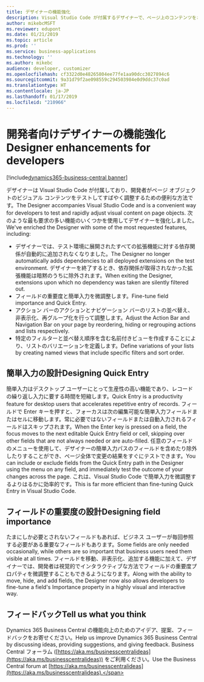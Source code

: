```yaml
---
title: デザイナーの機能強化
description: Visual Studio Code が付属するデザイナーで、ページ上のコンテンツをさらに調整します。
author: mikebcMSFT
ms.reviewer: edupont
ms.date: 01/21/2019
ms.topic: article
ms.prod: ''
ms.service: business-applications
ms.technology: ''
ms.author: mikebc
audience: developer, customizer
ms.openlocfilehash: cf3322d0e48265804ee77fe1aa90dcc3027894c6
ms.sourcegitcommit: 9a31d79f2ae098559c294503984e0d9ddc37c0ad
ms.translationtype: HT
ms.contentlocale: ja-JP
ms.lasthandoff: 01/17/2019
ms.locfileid: "210966"
---
```

# <a name="designer-enhancements-for-developers"></a><span data-ttu-id="f3caf-103">開発者向けデザイナーの機能強化</span><span class="sxs-lookup"><span data-stu-id="f3caf-103">Designer enhancements for developers</span></span>
[!include[dynamics365-business-central banner](../includes/dynamics365-business-central.md)]

<span data-ttu-id="f3caf-104">デザイナーは Visual Studio Code が付属しており、開発者がページ オブジェクトのビジュアル コンテンツをテストしてすばやく調整するための便利な方法です。</span><span class="sxs-lookup"><span data-stu-id="f3caf-104">The Designer accompanies Visual Studio Code and is a convenient way for developers to test and rapidly adjust visual content on page objects.</span></span> <span data-ttu-id="f3caf-105">次のような最も要求の多い機能のいくつかを使用してデザイナーを強化しました。</span><span class="sxs-lookup"><span data-stu-id="f3caf-105">We've enriched the Designer with some of the most requested features, including:</span></span>

- <span data-ttu-id="f3caf-106">デザイナーでは、テスト環境に展開されたすべての拡張機能に対する依存関係が自動的に追加されなくなりました。</span><span class="sxs-lookup"><span data-stu-id="f3caf-106">The Designer no longer automatically adds dependencies to all deployed extensions on the test environment.</span></span> <span data-ttu-id="f3caf-107">デザイナーを終了するとき、依存関係が取得されなかった拡張機能は暗黙のうちに除外されます。</span><span class="sxs-lookup"><span data-stu-id="f3caf-107">When exiting the Designer, extensions upon which no dependency was taken are silently filtered out.</span></span>
- <span data-ttu-id="f3caf-108">フィールドの重要度と簡単入力を微調整します。</span><span class="sxs-lookup"><span data-stu-id="f3caf-108">Fine-tune field importance and Quick Entry.</span></span>
- <span data-ttu-id="f3caf-109">アクション バーのアクションとナビゲーション バーのリストの並べ替え、非表示化、再グループ化を行って調整します。</span><span class="sxs-lookup"><span data-stu-id="f3caf-109">Adjust the Action Bar and Navigation Bar on your page by reordering, hiding or regrouping actions and lists respectively.</span></span>
- <span data-ttu-id="f3caf-110">特定のフィルターと並べ替え順序を含む名前付きビューを作成することにより、リストのバリエーションを定義します。</span><span class="sxs-lookup"><span data-stu-id="f3caf-110">Define variations of your lists by creating named views that include specific filters and sort order.</span></span>

## <a name="designing-quick-entry"></a><span data-ttu-id="f3caf-111">簡単入力の設計</span><span class="sxs-lookup"><span data-stu-id="f3caf-111">Designing Quick Entry</span></span>
<span data-ttu-id="f3caf-112">簡単入力はデスクトップ ユーザーにとって生産性の高い機能であり、レコードの繰り返し入力に要する時間を短縮します。</span><span class="sxs-lookup"><span data-stu-id="f3caf-112">Quick Entry is a productivity feature for desktop users that accelerates repetitive entry of records.</span></span> <span data-ttu-id="f3caf-113">フィールドで Enter キーを押すと、フォーカスは次の編集可能な簡単入力フィールドまたはセルに移動します。常に必要ではないフィールドまたは自動入力されるフィールドはスキップされます。</span><span class="sxs-lookup"><span data-stu-id="f3caf-113">When the Enter key is pressed on a field, the focus moves to the next editable Quick Entry field or cell, skipping over other fields that are not always needed or are auto-filled.</span></span> <span data-ttu-id="f3caf-114">任意のフィールドのメニューを使用して、デザイナーの簡単入力パスのフィールドを含めたり除外したりすることができ、ページ全体で変更の結果をすぐにテストできます。</span><span class="sxs-lookup"><span data-stu-id="f3caf-114">You can include or exclude fields from the Quick Entry path in the Designer using the menu on any field, and immediately test the outcome of your changes across the page.</span></span> <span data-ttu-id="f3caf-115">これは、Visual Studio Code で簡単入力を微調整するよりはるかに効率的です。</span><span class="sxs-lookup"><span data-stu-id="f3caf-115">This is far more efficient than fine-tuning Quick Entry in Visual Studio Code.</span></span>

## <a name="designing-field-importance"></a><span data-ttu-id="f3caf-116">フィールドの重要度の設計</span><span class="sxs-lookup"><span data-stu-id="f3caf-116">Designing field importance</span></span>
<span data-ttu-id="f3caf-117">たまにしか必要とされないフィールドもあれば、ビジネス ユーザーが毎回参照する必要がある重要なフィールドもあります。</span><span class="sxs-lookup"><span data-stu-id="f3caf-117">Some fields are only needed occasionally, while others are so important that business users need them visible at all times.</span></span> <span data-ttu-id="f3caf-118">フィールドを移動、非表示化、追加する機能に加えて、デザイナーでは、開発者は視覚的でインタラクティブな方法でフィールドの重要度プロパティを微調整することもできるようになります。</span><span class="sxs-lookup"><span data-stu-id="f3caf-118">Along with the ability to move, hide, and add fields, the Designer now also allows developers to fine-tune a field's Importance property in a highly visual and interactive way.</span></span>


## <a name="tell-us-what-you-think"></a><span data-ttu-id="f3caf-119">フィードバック</span><span class="sxs-lookup"><span data-stu-id="f3caf-119">Tell us what you think</span></span>
<span data-ttu-id="f3caf-120">Dynamics 365 Business Central の機能向上のためのアイデア、提案、フィードバックをお寄せください。</span><span class="sxs-lookup"><span data-stu-id="f3caf-120">Help us improve Dynamics 365 Business Central by discussing ideas, providing suggestions, and giving feedback.</span></span> <span data-ttu-id="f3caf-121">Business Central フォーラム ([https://aka.ms/businesscentralideas](https://aka.ms/businesscentralideas)) をご利用ください。</span><span class="sxs-lookup"><span data-stu-id="f3caf-121">Use the Business Central forum at [https://aka.ms/businesscentralideas](https://aka.ms/businesscentralideas).</span></span>

<!--

Describe the new feature, and then give an elevator pitch of the business value for it. Include high-value capabilities that light up something exciting for our customers. The feature should be something that a customer needs to plan for...definitely larger than a hotfix or bug fix.

If the feature has been designated as a key feature, complete the entire template. Otherwise, only complete the **Business value**, **Describe the feature**, and **Status** sections.

## Business value (Required)
Describe the top capabilities of the feature and and the business problems it solves.  

**Example**
End-of-day processing is a crucial element of retail operational workflow. This involves aggregation of raw transactions into meaningful business data to ensure that business and accounting rules are conformed to, before posting transactions as official business records. Improving the reliability and performance of this batch process and increasing the visibility of the processing for the administrator improves the user experience. Users can easily monitor the progress of the processing and see exactly what caused a validation failure. As a result, they can quickly resolve the issue and reliably retry the process without contacting Microsoft Support. 

## Describe the feature (Required)
Describe how the feature works and the scenarios the feature enables. Include concrete examples and screenshots. 

**Example**
New capabilities include improved statement posting performance by removing table deadlocks and optimizing batch processing. The introduction of a state model in the posting process aids in rollback and recovery, which eliminates data corruption and the need for manual intervention. Enhanced in-app diagnostics with detailed status, errors, and logs (including details of transactions included in the scope of the statement, transactions resulting in errors, and possible steps to correct issues) allow for easy troubleshooting. 

<<screenshot goes here>>

### Who uses this feature (Required)
Indicate each persona impacted:  end user, admin, customizer, citizen developer, developer, business analyst, IT Pro

**Example**
This feature is intended for retail administrators. It works without any additional setup. 

### License required
List the license(s) a customer must have to use the feature. 

### Setup required (if any beyond standard product setup)

**Example**
This feature must be enabled in System parameters by an administrator. 

### Quick steps (provide if feature is done enough)

**Example**
To get started with model‑driven apps, use designers to:
- Define your site map. Model your app's navigation, pulling in only the subset of information your users need. Take advantage of multiple levels of hierarchy and the ability to reference external resources.
- Add dashboards. Include model‑driven dashboards or embedded Power BI content within your app.
- Include entities and components. Add specific forms, views, dashboards, and charts for targeted entities to craft your user experience.

> [!div class="mx-imgBorder"] 
> ![Photograph of a man using a Hololens to view augmented reality in Connected Field Service](/articles/Spring18/media/507e34a661a1b831d21ea3dadda9c6cf.jpg "Field Service IoT") 

## Compliance, privacy and security considerations
List any compliance, privacy and security considerations that customers should plan for, including any steps or tools provided to help customers comply with GDPR. 

## Status (Required)

### Development status
Pick one: Generally available, Public preview, In development

Notes: In development features are features that some teams may have previously included on the roadmap site. Anything in Private preview is considered to be In development. 

#### Target timeframe
Enter the release, month, or month or later if dubious. (Release if committed to a release, Month if committed to a month, Month or later if dubious)

### Availability (current availability)

Cloud, On-premises, Government cloud

### Regional availability

List whether this feature is available globally or restricted to specific regions.

## Tell us what you think

Include an alias or link for feedback for the feature.

## We'd like to thank

Link to item from Ideas or User voice. 

-->
